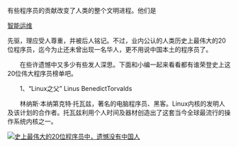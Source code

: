 有些程序员的贡献改变了人类的整个文明进程。他们是

[智能运维](http://www.itsmcn.com/)

先驱，理应受人尊重，并被后人铭记。不过，业内公认的人类历史上最伟大的20位程序员，迄今为止还未曾出现一名华人，更不用说中国本土的程序员了。

　　在些许遗憾中又多少有些发人深思。下面和小编一起来看看都有谁荣登史上这20位伟大程序员榜单吧。

　　1、“Linux之父” Linus BenedictTorvalds

　　林纳斯·本纳第克特·托瓦兹，著名的电脑程序员、黑客。Linux内核的发明人及该计划的合作者。托瓦兹利用个人时间及器材创造出了这套当今全球最流行的操作系统内核之一。

[![](http://s16.sinaimg.cn/bmiddle/00635Fuuzy7dsrId1dtbf&690 "史上最伟大的20位程序员中，遗憾没有中国人")](http://photo.blog.sina.com.cn/showpic.html#blogid=14a5b7d4e0102x3ey&url=http://album.sina.com.cn/pic/00635Fuuzy7dsrId1dtbf)

  


